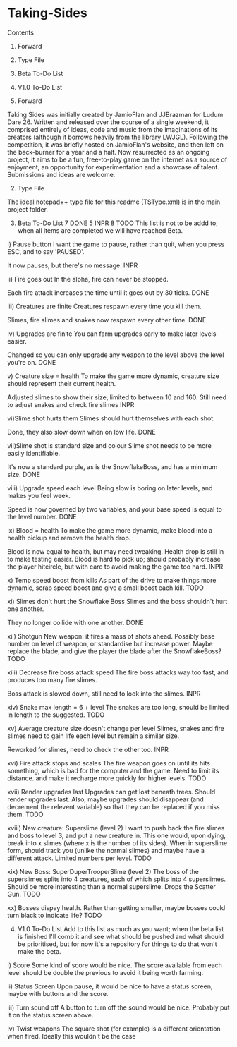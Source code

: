 Taking-Sides
============

Contents
1. Forward
2. Type File
3. Beta To-Do List
4. V1.0 To-Do List


1. Forward

Taking Sides was initially created by JamioFlan and JJBrazman for Ludum
Dare 26. Written and released over the course of a single weekend, it comprised
entirely of ideas, code and music from the imaginations of its creators
(although it borrows heavily from the library LWJGL). Following the
competition, it was briefly hosted on JamioFlan's website, and then left on the
back-burner for a year and a half. Now resurrected as an ongoing project, it
aims to be a fun, free-to-play game on the internet as a source of enjoyment,
an opportunity for experimentation and a showcase of talent. Submissions and
ideas are welcome.

2. Type File

The ideal notepad++ type file for this readme (TSType.xml) is in the main
project folder.

3. Beta To-Do List 7 DONE 5 INPR 8 TODO
This list is not to be addd to; when all items are completed we will have
reached Beta.

i) Pause button
I want the game to pause, rather than quit, when you press ESC, and to say
'PAUSED'.

It now pauses, but there's no message.
INPR

ii) Fire goes out
In the alpha, fire can never be stopped.

Each fire attack increases the time until it goes out by 30 ticks.
DONE

iii) Creatures are finite
Creatures respawn every time you kill them.

Slimes, fire slimes and snakes now respawn every other time.
DONE

iv) Upgrades are finite
You can farm upgrades early to make later levels easier.

Changed so you can only upgrade any weapon to the level above the level you're
on.
DONE

v) Creature size = health
To make the game more dynamic, creature size should represent their current
health.

Adjusted slimes to show their size, limited to between 10 and 160. Still need
to adjust snakes and check fire slimes
INPR

vi)Slime shot hurts them
Slimes should hurt themselves with each shot.

Done, they also slow down when on low life.
DONE

vii)Slime shot is standard size and colour
Slime shot needs to be more easily identifiable.

It's now a standard purple, as is the SnowflakeBoss, and has a minimum size.
DONE

viii) Upgrade speed each level
Being slow is boring on later levels, and makes you feel week.

Speed is now governed by two variables, and your base speed is equal to the
level number.
DONE

ix) Blood = health
To make the game more dynamic, make blood into a health pickup and remove the
health drop.

Blood is now equal to health, but may need tweaking. Health drop is still in to
make testing easier. Blood is hard to pick up; should probably increase the
player hitcircle, but with care to avoid making the game too hard.
INPR

x) Temp speed boost from kills
As part of the drive to make things more dynamic, scrap speed boost and give a
small boost each kill.
TODO

xi) Slimes don't hurt the Snowflake Boss
Slimes and the boss shouldn't hurt one another.

They no longer collide with one another.
DONE

xii) Shotgun
New weapon: it fires a mass of shots ahead. Possibly base number on level of
weapon, or standardise but increase power. Maybe replace the blade, and give
the player the blade after the SnowflakeBoss?
TODO

xiii) Decrease fire boss attack speed
The fire boss attacks way too fast, and produces too many fire slimes.

Boss attack is slowed down, still need to look into the slimes.
INPR

xiv) Snake max length = 6 + level
The snakes are too long, should be limited in length to the suggested.
TODO

xv) Average creature size doesn't change per level
Slimes, snakes and fire slimes need to gain life each level but remain a
similar size.

Reworked for slimes, need to check the other too.
INPR

xvi) Fire attack stops and scales
The fire weapon goes on until its hits something, which is bad for the computer
and the game. Need to limit its distance. and make it recharge more quickly
for higher levels.
TODO

xvii) Render upgrades last
Upgrades can get lost beneath trees. Should render upgrades last. Also, maybe
upgrades should disappear (and decrement the relevent variable) so that they
can be replaced if you miss them.
TODO

xviii) New creature: Superslime (level 2)
I want to push back the fire slimes and boss to level 3, and put a new creature
in. This one would, upon dying, break into x slimes (where x is the number of
its sides). When in superslime form, should track you (unlike the normal
slimes) and maybe have a different attack. Limited numbers per level.
TODO

xix) New Boss: SuperDuperTrooperSlime (level 2)
The boss of the superslimes splits into 4 creatures, each of which splits into
4 superslimes. Should be more interesting than a normal superslime. Drops the
Scatter Gun.
TODO

xx) Bosses dispay health.
Rather than getting smaller, maybe bosses could turn black to indicate life?
TODO

4. V1.0 To-Do List
Add to this list as much as you want; when the beta list is finished I'll comb
it and see what should be pushed and what should be prioritised, but for now
it's a repository for things to do that won't make the beta.

i) Score
Some kind of score would be nice. The score available from each level should be
double the previous to avoid it being worth farming.

ii) Status Screen
Upon pause, it would be nice to have a status screen, maybe with buttons and
the score.

iii) Turn sound off
A button to turn off the sound would be nice. Probably put it on the status
screen above.

iv) Twist weapons
The square shot (for example) is a different orientation when fired. Ideally
this wouldn't be the case